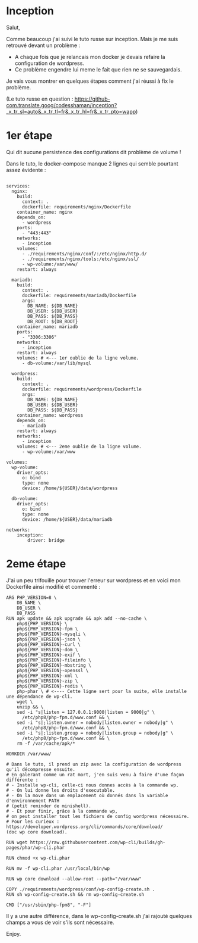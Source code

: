 # Inception

Salut,

Comme beaucoup j'ai suivi le tuto russe sur inception. Mais je me suis retrouvé devant un problème :
- A chaque fois que je relancais mon docker je devais refaire la configuration de wordpress.
- Ce problème engendre lui meme le fait que rien ne se sauvegardais.

Je vais vous montrer en quelques étapes comment j'ai réussi à fix le problème.

(Le tuto russe en question : https://github-com.translate.goog/codesshaman/inception?_x_tr_sl=auto&_x_tr_tl=fr&_x_tr_hl=fr&_x_tr_pto=wapp)

# 1er étape

Qui dit aucune persistence des configurations dit problème de volume !

Dans le tuto, le docker-compose manque 2 lignes qui semble pourtant assez évidente : 

```version: '3'

services:
  nginx:
    build:
      context: .
      dockerfile: requirements/nginx/Dockerfile
    container_name: nginx
    depends_on:
      - wordpress
    ports:
      - "443:443"
    networks:
      - inception
    volumes:
      - ./requirements/nginx/conf/:/etc/nginx/http.d/
      - ./requirements/nginx/tools:/etc/nginx/ssl/
      - wp-volume:/var/www/
    restart: always

  mariadb:
    build:
      context: .
      dockerfile: requirements/mariadb/Dockerfile
      args:
        DB_NAME: ${DB_NAME}
        DB_USER: ${DB_USER}
        DB_PASS: ${DB_PASS}
        DB_ROOT: ${DB_ROOT}
    container_name: mariadb
    ports:
      - "3306:3306"
    networks:
      - inception
    restart: always
    volumes: # <--- 1er oublie de la ligne volume.
      - db-volume:/var/lib/mysql 

  wordpress:
    build:
      context: .
      dockerfile: requirements/wordpress/Dockerfile
      args:
        DB_NAME: ${DB_NAME}
        DB_USER: ${DB_USER}
        DB_PASS: ${DB_PASS}
    container_name: wordpress
    depends_on:
      - mariadb
    restart: always
    networks:
      - inception
    volumes: # <--- 2eme oublie de la ligne volume.
      - wp-volume:/var/www

volumes:
  wp-volume:
    driver_opts:
      o: bind
      type: none
      device: /home/${USER}/data/wordpress

  db-volume:
    driver_opts:
      o: bind
      type: none
      device: /home/${USER}/data/mariadb

networks:
    inception:
        driver: bridge
```

# 2eme étape

J'ai un peu trifouille pour trouver l'erreur sur wordpress et en voici mon Dockerfile ainsi modifié et commenté : 

```FROM alpine:3.16
ARG PHP_VERSION=8 \
    DB_NAME \
    DB_USER \
    DB_PASS
RUN apk update && apk upgrade && apk add --no-cache \
    php${PHP_VERSION} \
    php${PHP_VERSION}-fpm \
    php${PHP_VERSION}-mysqli \
    php${PHP_VERSION}-json \
    php${PHP_VERSION}-curl \
    php${PHP_VERSION}-dom \
    php${PHP_VERSION}-exif \
    php${PHP_VERSION}-fileinfo \
    php${PHP_VERSION}-mbstring \
    php${PHP_VERSION}-openssl \
    php${PHP_VERSION}-xml \
    php${PHP_VERSION}-zip \
    php${PHP_VERSION}-redis \
    php-phar \ # <---- Cette ligne sert pour la suite, elle installe une dépendance de wp-cli.
    wget \
    unzip && \
    sed -i "s|listen = 127.0.0.1:9000|listen = 9000|g" \
      /etc/php8/php-fpm.d/www.conf && \
    sed -i "s|;listen.owner = nobody|listen.owner = nobody|g" \
      /etc/php8/php-fpm.d/www.conf && \
    sed -i "s|;listen.group = nobody|listen.group = nobody|g" \
      /etc/php8/php-fpm.d/www.conf && \
    rm -f /var/cache/apk/*

WORKDIR /var/www/

# Dans le tuto, il prend un zip avec la configuration de wordpress qu'il décompresse ensuite.
# En galerant comme un rat mort, j'en suis venu à faire d'une façon différente : 
# - Installe wp-cli, celle-ci nous donnes accès à la commande wp.
# - On lui donne les droits d'executable.
# - On la move dans un emplacement où donnés dans la variable d'environnement PATH 
# (petit reminder de minishell).
# - Et pour finir, grâce à la commande wp, 
# on peut installer tout les fichiers de config wordpress nécessaire.
# Pour les curieux : https://developer.wordpress.org/cli/commands/core/download/ 
(doc wp core download).
 
RUN wget https://raw.githubusercontent.com/wp-cli/builds/gh-pages/phar/wp-cli.phar

RUN chmod +x wp-cli.phar

RUN mv -f wp-cli.phar /usr/local/bin/wp

RUN wp core download --allow-root --path="/var/www"

COPY ./requirements/wordpress/conf/wp-config-create.sh .
RUN sh wp-config-create.sh && rm wp-config-create.sh

CMD ["/usr/sbin/php-fpm8", "-F"]
```

Il y a une autre différence, dans le wp-config-create.sh j'ai rajouté quelques champs a vous de voir s'ils sont 
nécessaire.

Enjoy.
